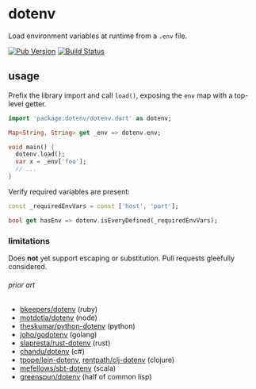 dotenv
======

Load environment variables at runtime from a `.env` file.

[![Pub Version][pub-badge]][pub]
[![Build Status][ci-badge]][ci]

[ci-badge]: https://travis-ci.org/mockturtl/dotenv.svg?branch=master
[ci]: https://travis-ci.org/mockturtl/dotenv
[pub-badge]: https://img.shields.io/pub/v/dotenv.svg
[pub]: https://pub.dartlang.org/packages/dotenv

usage
-----

Prefix the library import and call `load()`, exposing the `env` map 
with a top-level getter.

```dart
import 'package:dotenv/dotenv.dart' as dotenv;

Map<String, String> get _env => dotenv.env;

void main() {
  dotenv.load();
  var x = _env['foo'];
  // ...
}
```
Verify required variables are present:

```dart
const _requiredEnvVars = const ['host', 'port'];

bool get hasEnv => dotenv.isEveryDefined(_requiredEnvVars);
```

### limitations

Does **not** yet support escaping or substitution.  Pull requests gleefully considered.

###### prior art

- [bkeepers/dotenv][] (ruby)
- [motdotla/dotenv][] (node)
- [theskumar/python-dotenv][] (python)
- [joho/godotenv][] (golang)
- [slapresta/rust-dotenv][] (rust)
- [chandu/dotenv][] (c#)
- [tpope/lein-dotenv][], [rentpath/clj-dotenv][] (clojure)
- [mefellows/sbt-dotenv][] (scala)
- [greenspun/dotenv][] (half of common lisp)

[bkeepers/dotenv]: https://github.com/bkeepers/dotenv
[motdotla/dotenv]: https://github.com/motdotla/dotenv
[theskumar/python-dotenv]: https://github.com/theskumar/python-dotenv
[joho/godotenv]: https://github.com/joho/godotenv
[slapresta/rust-dotenv]: https://github.com/slapresta/rust-dotenv
[chandu/dotenv]: https://github.com/Chandu/DotEnv
[tpope/lein-dotenv]: https://github.com/tpope/lein-dotenv
[rentpath/clj-dotenv]: https://github.com/rentpath/clj-dotenv
[mefellows/sbt-dotenv]: https://github.com/mefellows/sbt-dotenv
[greenspun/dotenv]: https://www.youtube.com/watch?v=pUjJU8Bbn3g
